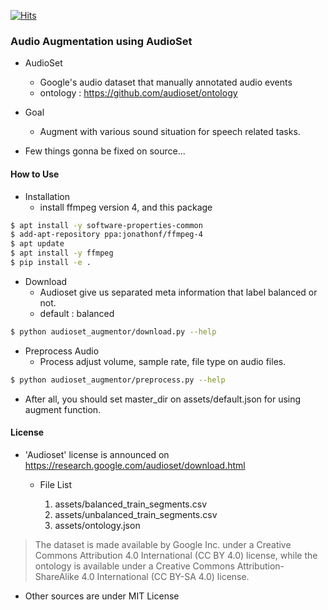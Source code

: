 [![Hits](https://hits.seeyoufarm.com/api/count/incr/badge.svg?url=https%3A%2F%2Fgithub.com%2FAppleHolic%2Faudioset_augmentor)](https://hits.seeyoufarm.com)



### Audio Augmentation using AudioSet

- AudioSet
  - Google's audio dataset that manually annotated audio events
  - ontology : https://github.com/audioset/ontology

- Goal
  - Augment with various sound situation for speech related tasks.

- Few things gonna be fixed on source...


#### How to Use

- Installation
  - install ffmpeg version 4, and this package

``` bash
$ apt install -y software-properties-common
$ add-apt-repository ppa:jonathonf/ffmpeg-4
$ apt update
$ apt install -y ffmpeg
$ pip install -e .
```

- Download
  - Audioset give us separated meta information that label balanced or not.
  - default : balanced

``` bash
$ python audioset_augmentor/download.py --help
```

- Preprocess Audio
  - Process adjust volume, sample rate, file type on audio files.

``` bash
$ python audioset_augmentor/preprocess.py --help
```

- After all, you should set master_dir on assets/default.json for using augment function.

#### License

- 'Audioset' license is announced on https://research.google.com/audioset/download.html

  - File List

    1. assets/balanced_train_segments.csv
    2. assets/unbalanced_train_segments.csv
    3. assets/ontology.json

> The dataset is made available by Google Inc. under a Creative Commons Attribution 4.0 International (CC BY 4.0) license, while the ontology is available under a Creative Commons Attribution-ShareAlike 4.0 International (CC BY-SA 4.0) license.

- Other sources are under MIT License
